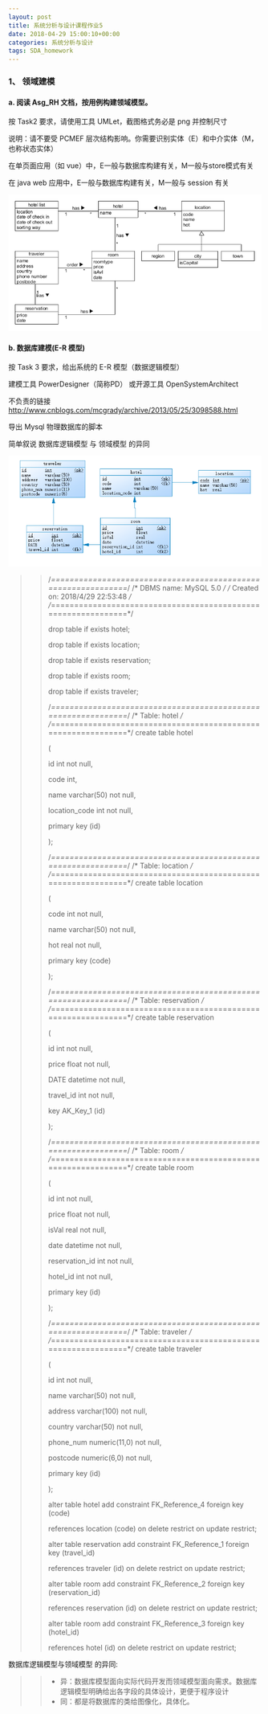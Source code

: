 ```yaml
---
layout: post
title: 系统分析与设计课程作业5
date: 2018-04-29 15:00:10+00:00
categories: 系统分析与设计
tags: SDA_homework
---
```


### 1、 领域建模

#### a. 阅读 Asg_RH 文档，按用例构建领域模型。 

按 Task2 要求，请使用工具 UMLet，截图格式务必是 png 并控制尺寸

说明：请不要受 PCMEF 层次结构影响。你需要识别实体（E）和中介实体（M，也称状态实体） 

在单页面应用（如 vue）中，E一般与数据库构建有关，M一般与store模式有关

在 java web 应用中，E一般与数据库构建有关，M一般与 session 有关

![hw5_2](../media/pic/hw5_2.png)

#### b. 数据库建模(E-R 模型)

按 Task 3 要求，给出系统的 E-R 模型（数据逻辑模型）

建模工具 PowerDesigner（简称PD） 或开源工具 OpenSystemArchitect

不负责的链接 http://www.cnblogs.com/mcgrady/archive/2013/05/25/3098588.html

导出 Mysql 物理数据库的脚本

简单叙说 数据库逻辑模型 与 领域模型 的异同

![hw5_3](../media/pic/hw5_3.png)

>>/*==============================================================*/
>>/* DBMS name:      MySQL 5.0                                    */
>>/* Created on:     2018/4/29 22:53:48                           */
>>/*==============================================================*/
>>
>>
>>drop table if exists hotel;
>>
>>drop table if exists location;
>>
>>drop table if exists reservation;
>>
>>drop table if exists room;
>>
>>drop table if exists traveler;
>>
>>/*==============================================================*/
>>/* Table: hotel                                                 */
>>/*==============================================================*/
>>create table hotel
>>
>>(
>>
>>   id                   int not null,
>>
>>   code                 int,
>>
>>   name                 varchar(50) not null,
>>
>>   location_code        int not null,
>>
>>   primary key (id)
>>
>>);
>>
>>/*==============================================================*/
>>/* Table: location                                              */
>>/*==============================================================*/
>>create table location
>>
>>(
>>
>>   code                 int not null,
>>
>>   name                 varchar(50) not null,
>>
>>   hot                  real not null,
>>
>>   primary key (code)
>>
>>);
>>
>>/*==============================================================*/
>>/* Table: reservation                                           */
>>/*==============================================================*/
>>create table reservation
>>
>>(
>>
>>   id                   int not null,
>>
>>   price                float not null,
>>
>>   DATE                 datetime not null,
>>
>>   travel_id            int not null,
>>
>>   key AK_Key_1 (id)
>>
>>);
>>
>>/*==============================================================*/
>>/* Table: room                                                  */
>>/*==============================================================*/
>>create table room
>>
>>(
>>
>>   id                   int not null,
>>
>>   price                float not null,
>>
>>   isVal                real not null,
>>
>>   date                 datetime not null,
>>
>>   reservation_id       int not null,
>>
>>   hotel_id             int not null,
>>
>>   primary key (id)
>>
>>);
>>
>>/*==============================================================*/
>>/* Table: traveler                                              */
>>/*==============================================================*/
>>create table traveler
>>
>>(
>>
>>   id                   int not null,
>>
>>   name                 varchar(50) not null,
>>
>>   address              varchar(100) not null,
>>
>>   country              varchar(50) not null,
>>
>>   phone_num            numeric(11,0) not null,
>>
>>   postcode             numeric(6,0) not null,
>>
>>   primary key (id)
>>
>>);
>>
>>alter table hotel add constraint FK_Reference_4 foreign key (code)
>>
>>  references location (code) on delete restrict on update restrict;
>>
>>alter table reservation add constraint FK_Reference_1 foreign key (travel_id)
>>
>>  references traveler (id) on delete restrict on update restrict;
>>
>>alter table room add constraint FK_Reference_2 foreign key (reservation_id)
>>
>> references reservation (id) on delete restrict on update restrict;
>>
>>alter table room add constraint FK_Reference_3 foreign key (hotel_id)
>>
>>  references hotel (id) on delete restrict on update restrict;
>>

数据库逻辑模型与领域模型 的异同:

>> * 异：数据库模型面向实际代码开发而领域模型面向需求。数据库逻辑模型明确给出各字段的具体设计，更便于程序设计
>> * 同：都是将数据库的类给图像化，具体化。
